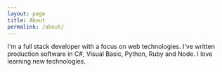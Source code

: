 ```yaml
---
layout: page
title: About
permalink: /about/
---
```


I'm a full stack developer with a focus on web technologies. I've written production software in C#, Visual Basic, Python, Ruby and Node. I love learning new technologies.